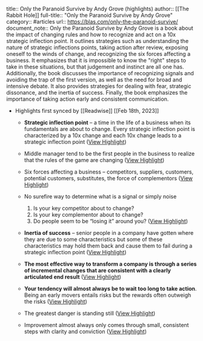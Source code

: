 title:: Only the Paranoid Survive by Andy Grove (highlights)
author:: [[The Rabbit Hole]]
full-title:: "Only the Paranoid Survive by Andy Grove"
category:: #articles
url:: https://blas.com/only-the-paranoid-survive/
document_note:: Only the Paranoid Survive by Andy Grove is a book about the impact of changing rules and how to recognize and act on a 10x strategic inflection point. It outlines strategies such as understanding the nature of strategic inflections points, taking action after review, exposing oneself to the winds of change, and recognizing the six forces affecting a business. It emphasizes that it is impossible to know the "right" steps to take in these situations, but that judgement and instinct are all one has. Additionally, the book discusses the importance of recognizing signals and avoiding the trap of the first version, as well as the need for broad and intensive debate. It also provides strategies for dealing with fear, strategic dissonance, and the inertia of success. Finally, the book emphasizes the importance of taking action early and consistent communication.

- Highlights first synced by [[Readwise]] [[Feb 18th, 2023]]
	- **Strategic inflection point** – a time in the life of a business when its fundamentals are about to change. Every strategic inflection point is characterized by a 10x change and each 10x change leads to a strategic inflection point ([View Highlight](https://read.readwise.io/read/01gshyaqxfy069ejgd02v7fqsx))
	- Middle manager tend to be the first people in the business to realize that the rules of the game are changing ([View Highlight](https://read.readwise.io/read/01gshyb094c8z6rvn4ps7ygpyn))
	- Six forces affecting a business – competitors, suppliers, customers, potential customers, substitutes, the force of complementors ([View Highlight](https://read.readwise.io/read/01gshyb53zwr1maf5c23ecjgfx))
	- No surefire way to determine what is a signal or simply noise
	  
	  1.  Is your key competitor about to change?
	  2.  Is your key complementor about to change?
	  3.  Do people seem to be “losing it” around you? ([View Highlight](https://read.readwise.io/read/01gshybka6tmm1yyb7f1pp5ntm))
	- **Inertia of success** – senior people in a company have gotten where they are due to some characteristics but some of these characteristics may hold them back and cause them to fail during a strategic inflection point ([View Highlight](https://read.readwise.io/read/01gshybr3b5b02r3yyhdr6623y))
	- **The most effective way to transform a company is through a series of incremental changes that are consistent with a clearly articulated end result** ([View Highlight](https://read.readwise.io/read/01gshybxsw2d9dgh4gcpgqqm2d))
	- **Your tendency will almost always be to wait too long to take action**. Being an early movers entails risks but the rewards often outweigh the risks ([View Highlight](https://read.readwise.io/read/01gshyc3659de2abk0xdrds7kp))
	- The greatest danger is standing still ([View Highlight](https://read.readwise.io/read/01gshyc6x3fsxw4920c19z11mw))
	- Improvement almost always only comes through small, consistent steps with clarity and conviction ([View Highlight](https://read.readwise.io/read/01gshyca3pc84nahsyd908mm80))